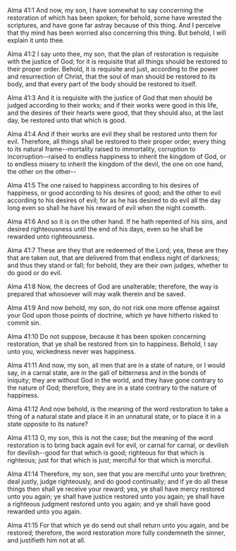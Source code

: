 Alma 41:1 And now, my son, I have somewhat to say concerning the
restoration of which has been spoken; for behold, some have wrested the
scriptures, and have gone far astray because of this thing. And I
perceive that thy mind has been worried also concerning this thing. But
behold, I will explain it unto thee.

Alma 41:2 I say unto thee, my son, that the plan of restoration is
requisite with the justice of God; for it is requisite that all things
should be restored to their proper order. Behold, it is requisite and
just, according to the power and resurrection of Christ, that the soul
of man should be restored to its body, and that every part of the body
should be restored to itself.

Alma 41:3 And it is requisite with the justice of God that men should be
judged according to their works; and if their works were good in this
life, and the desires of their hearts were good, that they should also,
at the last day, be restored unto that which is good.

Alma 41:4 And if their works are evil they shall be restored unto them
for evil. Therefore, all things shall be restored to their proper order,
every thing to its natural frame--mortality raised to immortality,
corruption to incorruption--raised to endless happiness to inherit the
kingdom of God, or to endless misery to inherit the kingdom of the
devil, the one on one hand, the other on the other--

Alma 41:5 The one raised to happiness according to his desires of
happiness, or good according to his desires of good; and the other to
evil according to his desires of evil; for as he has desired to do evil
all the day long even so shall he have his reward of evil when the night
cometh.

Alma 41:6 And so it is on the other hand. If he hath repented of his
sins, and desired righteousness until the end of his days, even so he
shall be rewarded unto righteousness.

Alma 41:7 These are they that are redeemed of the Lord; yea, these are
they that are taken out, that are delivered from that endless night of
darkness; and thus they stand or fall; for behold, they are their own
judges, whether to do good or do evil.

Alma 41:8 Now, the decrees of God are unalterable; therefore, the way is
prepared that whosoever will may walk therein and be saved.

Alma 41:9 And now behold, my son, do not risk one more offense against
your God upon those points of doctrine, which ye have hitherto risked to
commit sin.

Alma 41:10 Do not suppose, because it has been spoken concerning
restoration, that ye shall be restored from sin to happiness. Behold, I
say unto you, wickedness never was happiness.

Alma 41:11 And now, my son, all men that are in a state of nature, or I
would say, in a carnal state, are in the gall of bitterness and in the
bonds of iniquity; they are without God in the world, and they have gone
contrary to the nature of God; therefore, they are in a state contrary
to the nature of happiness.

Alma 41:12 And now behold, is the meaning of the word restoration to
take a thing of a natural state and place it in an unnatural state, or
to place it in a state opposite to its nature?

Alma 41:13 O, my son, this is not the case; but the meaning of the word
restoration is to bring back again evil for evil, or carnal for carnal,
or devilish for devilish--good for that which is good; righteous for
that which is righteous; just for that which is just; merciful for that
which is merciful.

Alma 41:14 Therefore, my son, see that you are merciful unto your
brethren; deal justly, judge righteously, and do good continually; and
if ye do all these things then shall ye receive your reward; yea, ye
shall have mercy restored unto you again; ye shall have justice restored
unto you again; ye shall have a righteous judgment restored unto you
again; and ye shall have good rewarded unto you again.

Alma 41:15 For that which ye do send out shall return unto you again,
and be restored; therefore, the word restoration more fully condemneth
the sinner, and justifieth him not at all.
